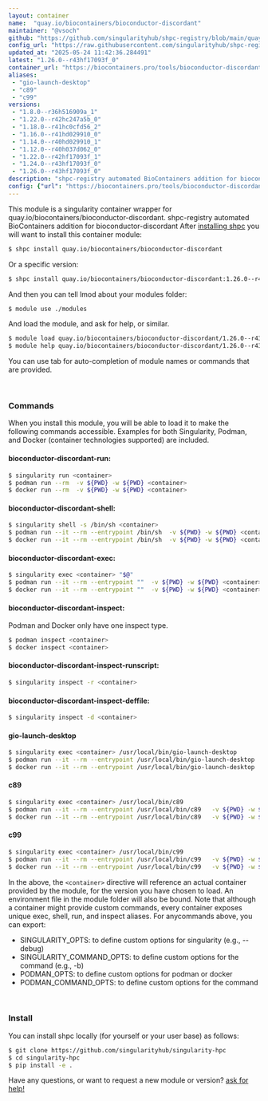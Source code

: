```yaml
---
layout: container
name:  "quay.io/biocontainers/bioconductor-discordant"
maintainer: "@vsoch"
github: "https://github.com/singularityhub/shpc-registry/blob/main/quay.io/biocontainers/bioconductor-discordant/container.yaml"
config_url: "https://raw.githubusercontent.com/singularityhub/shpc-registry/main/quay.io/biocontainers/bioconductor-discordant/container.yaml"
updated_at: "2025-05-24 11:42:36.284491"
latest: "1.26.0--r43hf17093f_0"
container_url: "https://biocontainers.pro/tools/bioconductor-discordant"
aliases:
 - "gio-launch-desktop"
 - "c89"
 - "c99"
versions:
 - "1.8.0--r36h516909a_1"
 - "1.22.0--r42hc247a5b_0"
 - "1.18.0--r41hc0cfd56_2"
 - "1.16.0--r41hd029910_0"
 - "1.14.0--r40hd029910_1"
 - "1.12.0--r40h037d062_0"
 - "1.22.0--r42hf17093f_1"
 - "1.24.0--r43hf17093f_0"
 - "1.26.0--r43hf17093f_0"
description: "shpc-registry automated BioContainers addition for bioconductor-discordant"
config: {"url": "https://biocontainers.pro/tools/bioconductor-discordant", "maintainer": "@vsoch", "description": "shpc-registry automated BioContainers addition for bioconductor-discordant", "latest": {"1.26.0--r43hf17093f_0": "sha256:2d074cda624956db8053dfca60d81a26d11448f5822d8883906d29ead2143bb0"}, "tags": {"1.8.0--r36h516909a_1": "sha256:858d2dacc35d4146066f13d871a6c3a06af47c844d06be0fd268c8dfff287cc3", "1.22.0--r42hc247a5b_0": "sha256:cb1f5726b49430ef8b847643f091f0f2bd5d01e8e88f803d92d0e8e49df9e06a", "1.18.0--r41hc0cfd56_2": "sha256:6405ea7cccad492e2d1ab380147b897f7929d3a878015c87de8c99379849b67c", "1.16.0--r41hd029910_0": "sha256:2c3cf0ddd5ca642db0e6b1901fd4003144a9504571e2ea9d1fe46765ddb0750c", "1.14.0--r40hd029910_1": "sha256:d7b9ef3fad53a4a89f38b7597895ca937798d1a3c7fd93dfaa3d5e6f6205dd22", "1.12.0--r40h037d062_0": "sha256:c56617eca802ccc279cc08c317d5e8f25065921b82c23953a7aca00b082c23ba", "1.22.0--r42hf17093f_1": "sha256:ef717164bc6bc655efdcfd3ab4be5619e6192868f00807b8460f7995aaa18343", "1.24.0--r43hf17093f_0": "sha256:240b9fbc69324a83192340b1ee7b06e7c1b78fbb3cebf0865473281f48894049", "1.26.0--r43hf17093f_0": "sha256:2d074cda624956db8053dfca60d81a26d11448f5822d8883906d29ead2143bb0"}, "docker": "quay.io/biocontainers/bioconductor-discordant", "aliases": {"gio-launch-desktop": "/usr/local/bin/gio-launch-desktop", "c89": "/usr/local/bin/c89", "c99": "/usr/local/bin/c99"}}
---
```


This module is a singularity container wrapper for quay.io/biocontainers/bioconductor-discordant.
shpc-registry automated BioContainers addition for bioconductor-discordant
After [installing shpc](#install) you will want to install this container module:


```bash
$ shpc install quay.io/biocontainers/bioconductor-discordant
```

Or a specific version:

```bash
$ shpc install quay.io/biocontainers/bioconductor-discordant:1.26.0--r43hf17093f_0
```

And then you can tell lmod about your modules folder:

```bash
$ module use ./modules
```

And load the module, and ask for help, or similar.

```bash
$ module load quay.io/biocontainers/bioconductor-discordant/1.26.0--r43hf17093f_0
$ module help quay.io/biocontainers/bioconductor-discordant/1.26.0--r43hf17093f_0
```

You can use tab for auto-completion of module names or commands that are provided.

<br>

### Commands

When you install this module, you will be able to load it to make the following commands accessible.
Examples for both Singularity, Podman, and Docker (container technologies supported) are included.

#### bioconductor-discordant-run:

```bash
$ singularity run <container>
$ podman run --rm  -v ${PWD} -w ${PWD} <container>
$ docker run --rm  -v ${PWD} -w ${PWD} <container>
```

#### bioconductor-discordant-shell:

```bash
$ singularity shell -s /bin/sh <container>
$ podman run --it --rm --entrypoint /bin/sh  -v ${PWD} -w ${PWD} <container>
$ docker run --it --rm --entrypoint /bin/sh  -v ${PWD} -w ${PWD} <container>
```

#### bioconductor-discordant-exec:

```bash
$ singularity exec <container> "$@"
$ podman run --it --rm --entrypoint ""  -v ${PWD} -w ${PWD} <container> "$@"
$ docker run --it --rm --entrypoint ""  -v ${PWD} -w ${PWD} <container> "$@"
```

#### bioconductor-discordant-inspect:

Podman and Docker only have one inspect type.

```bash
$ podman inspect <container>
$ docker inspect <container>
```

#### bioconductor-discordant-inspect-runscript:

```bash
$ singularity inspect -r <container>
```

#### bioconductor-discordant-inspect-deffile:

```bash
$ singularity inspect -d <container>
```


#### gio-launch-desktop

```bash
$ singularity exec <container> /usr/local/bin/gio-launch-desktop
$ podman run --it --rm --entrypoint /usr/local/bin/gio-launch-desktop   -v ${PWD} -w ${PWD} <container> -c " $@"
$ docker run --it --rm --entrypoint /usr/local/bin/gio-launch-desktop   -v ${PWD} -w ${PWD} <container> -c " $@"
```


#### c89

```bash
$ singularity exec <container> /usr/local/bin/c89
$ podman run --it --rm --entrypoint /usr/local/bin/c89   -v ${PWD} -w ${PWD} <container> -c " $@"
$ docker run --it --rm --entrypoint /usr/local/bin/c89   -v ${PWD} -w ${PWD} <container> -c " $@"
```


#### c99

```bash
$ singularity exec <container> /usr/local/bin/c99
$ podman run --it --rm --entrypoint /usr/local/bin/c99   -v ${PWD} -w ${PWD} <container> -c " $@"
$ docker run --it --rm --entrypoint /usr/local/bin/c99   -v ${PWD} -w ${PWD} <container> -c " $@"
```



In the above, the `<container>` directive will reference an actual container provided
by the module, for the version you have chosen to load. An environment file in the
module folder will also be bound. Note that although a container
might provide custom commands, every container exposes unique exec, shell, run, and
inspect aliases. For anycommands above, you can export:

 - SINGULARITY_OPTS: to define custom options for singularity (e.g., --debug)
 - SINGULARITY_COMMAND_OPTS: to define custom options for the command (e.g., -b)
 - PODMAN_OPTS: to define custom options for podman or docker
 - PODMAN_COMMAND_OPTS: to define custom options for the command

<br>

### Install

You can install shpc locally (for yourself or your user base) as follows:

```bash
$ git clone https://github.com/singularityhub/singularity-hpc
$ cd singularity-hpc
$ pip install -e .
```

Have any questions, or want to request a new module or version? [ask for help!](https://github.com/singularityhub/singularity-hpc/issues)